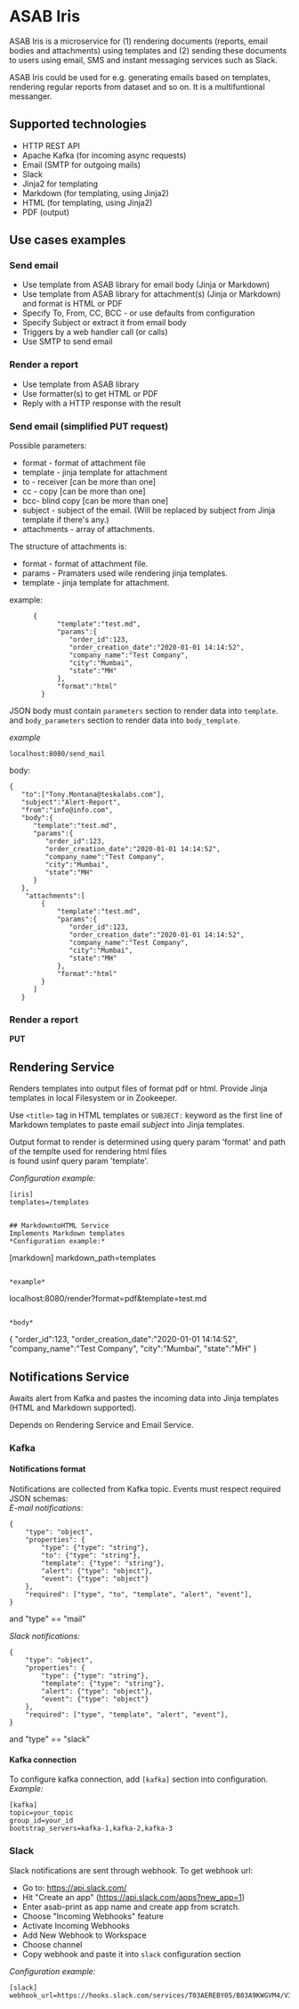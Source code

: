 # ASAB Iris

ASAB Iris is a microservice for (1) rendering documents (reports, email bodies and attachments) using templates and (2) sending these documents to users using email, SMS and instant messaging services such as Slack.

ASAB Iris could be used for e.g. generating emails based on templates, rendering regular reports from dataset and so on.
It is a multifuntional messanger.


## Supported technologies

* HTTP REST API
* Apache Kafka (for incoming async requests)
* Email (SMTP for outgoing mails)
* Slack
* Jinja2 for templating
* Markdown (for templating, using Jinja2)
* HTML (for templating, using Jinja2)
* PDF (output)


## Use cases examples

### Send email

  * Use template from ASAB library for email body (Jinja or Markdown)
  * Use template from ASAB library for attachment(s) (Jinja or Markdown) and format is HTML or PDF
  * Specify To, From, CC, BCC - or use defaults from configuration
  * Specify Subject or extract it from email body
  * Triggers by a web handler call (or calls)
  * Use SMTP to send email


### Render a report

  * Use template from ASAB library
  * Use formatter(s) to get HTML or PDF
  * Reply with a HTTP response with the result


### Send email (simplified PUT request)

Possible parameters:
- format - format of attachment file
- template - jinja template for attachment
- to - receiver [can be more than one]
- cc - copy [can be more than one]
- bcc- blind copy [can be more than one]
- subject - subject of the email. (Will be replaced by subject from Jinja template if there's any.)
- attachments - array of attachments.

The structure of attachments is:
- format - format of attachment file.
- params - Pramaters used wile rendering jinja templates.
- template - jinja template for attachment.

example:
```
      {
            "template":"test.md",
            "params":{
               "order_id":123,
               "order_creation_date":"2020-01-01 14:14:52",
               "company_name":"Test Company",
               "city":"Mumbai",
               "state":"MH"
            },       
            "format":"html"
        }
```
JSON body must contain `parameters` section to render data into `template`. and `body_parameters` section to render data into `body_template`.


*example*

```
localhost:8080/send_mail
```

body:

```
{
   "to":["Tony.Montana@teskalabs.com"],
   "subject":"Alert-Report",
   "from":"info@info.com",
   "body":{
      "template":"test.md",
      "params":{
         "order_id":123,
         "order_creation_date":"2020-01-01 14:14:52",
         "company_name":"Test Company",
         "city":"Mumbai",
         "state":"MH"
      }
   },
    "attachments":[
        {
            "template":"test.md",
            "params":{
               "order_id":123,
               "order_creation_date":"2020-01-01 14:14:52",
               "company_name":"Test Company",
               "city":"Mumbai",
               "state":"MH"
            },       
            "format":"html"
        }
      ]
   }

```

### Render a report

**PUT**

## Rendering Service
Renders templates into output files of format pdf or html. Provide Jinja templates in local Filesystem or in Zookeeper. 

Use `<title>` tag in HTML templates or `SUBJECT:` keyword as the first line of Markdown templates to paste email *subject* into Jinja templates.

Output format to render is determined using query param 'format' and path of the templte used for rendering html files  
is found usinf query param 'template'.

*Configuration example:*
```
[iris]
templates=/templates
```
```

## MarkdowntoHTML Service
Implements Markdown templates  
*Configuration example:*
```
[markdown]
markdown_path=templates
```

*example*
```
localhost:8080/render?format=pdf&template=test.md
```

*body*
```
{
        "order_id":123,
        "order_creation_date":"2020-01-01 14:14:52",
        "company_name":"Test Company",
        "city":"Mumbai",
        "state":"MH"
}

## Notifications Service
Awaits alert from Kafka and pastes the incoming data into Jinja templates (HTML and Markdown supported).

Depends on Rendering Service and Email Service.



### Kafka
#### Notifications format

Notifications are collected from Kafka topic. Events must respect required JSON schemas:  
*E-mail notifications:*
```
{
    "type": "object",
    "properties": {
        "type": {"type": "string"},
        "to": {"type": "string"},
        "template": {"type": "string"},
        "alert": {"type": "object"},
        "event": {"type": "object"}
    },
    "required": ["type", "to", "template", "alert", "event"],
}
```
and "type" == "mail"

*Slack notifications:*
```
{
    "type": "object",
    "properties": {
        "type": {"type": "string"},
        "template": {"type": "string"},
        "alert": {"type": "object"},
        "event": {"type": "object"}
    },
    "required": ["type", "template", "alert", "event"],
}
```
and "type" == "slack"

#### Kafka connection
To configure kafka connection, add `[kafka]` section into configuration.  
*Example:*
```
[kafka]
topic=your_topic
group_id=your_id
bootstrap_servers=kafka-1,kafka-2,kafka-3
```

### Slack
Slack notifications are sent through webhook. 
To get webhook url:
- Go to: https://api.slack.com/ 
- Hit "Create an app" (https://api.slack.com/apps?new_app=1)
- Enter asab-print as app name and create app from scratch. 
- Choose "Incoming Webhooks" feature
- Activate Incoming Webhooks
- Add New Webhook to Workspace
- Choose channel
- Copy webhook and paste it into `slack` configuration section

*Configuration example:*
```
[slack]
webhook_url=https://hooks.slack.com/services/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
```
